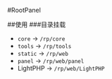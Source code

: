 #RootPanel

##使用
###目录挂载
* `core` -> `/rp/core`
* `tools` -> `/rp/tools`
* `static` -> `/rp/web`
* `panel` -> `/rp/web/panel`
* LightPHP -> `/rp/web/LightPHP`


